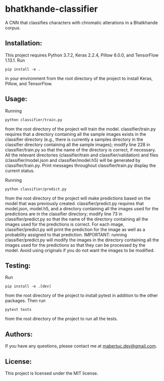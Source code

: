 # bhatkhande-classifier
A CNN that classifies characters with chromatic alterations in a Bhatkhande corpus.

## Installation:

This project requires Python 3.7.2, Keras 2.2.4, Pillow 6.0.0, and TensorFlow 1.13.1. Run 
```
pip install -e .
``` 
in your environment from the root directory of the project to install Keras, Pillow, and TensorFlow.

## Usage:

Running 
```
python classifier/train.py
``` 
from the root directory of the project will train the model. classifier/train.py requires that a directory containing all the sample images exists in the classifier directory (e.g., there is currently a samples directory in the classifier directory containing all the sample images); modify line 228 in classifier/train.py so that the name of the directory is correct, if necessary. All the relevant directories (classifier/train and classifier/validation) and files (classifier/model.json and classifier/model.h5) will be generated by classifier/train.py. Print messages throughout classifier/train.py display the current status.

Running 
```
python classifier/predict.py
``` 
from the root directory of the project will make predictions based on the model that was previously created. classifier/predict.py requires that model.json, model.h5, and a directory containing all the images used for the predictions are in the classifier directory; modify line 73 in classifier/predict.py so that the name of the directory containing all the images used for the predictions is correct. For each image, classifier/predict.py will print the prediction for the image as well as a probability assigned to that prediction. IMPORTANT: running classifier/predict.py will modify the images in the directory containing all the images used for the predictions so that they can be processed by the model. Avoid using originals if you do not want the images to be modified.

## Testing:

Run 
```
pip install -e .[dev]
``` 
from the root directory of the project to install pytest in addition to the other packages. Then run 
```
pytest tests
``` 
from the root directory of the project to run all the tests.

## Authors:

If you have any questions, please contact me at <mabertuc.dev@gmail.com>.

## License:

This project is licensed under the MIT license.
